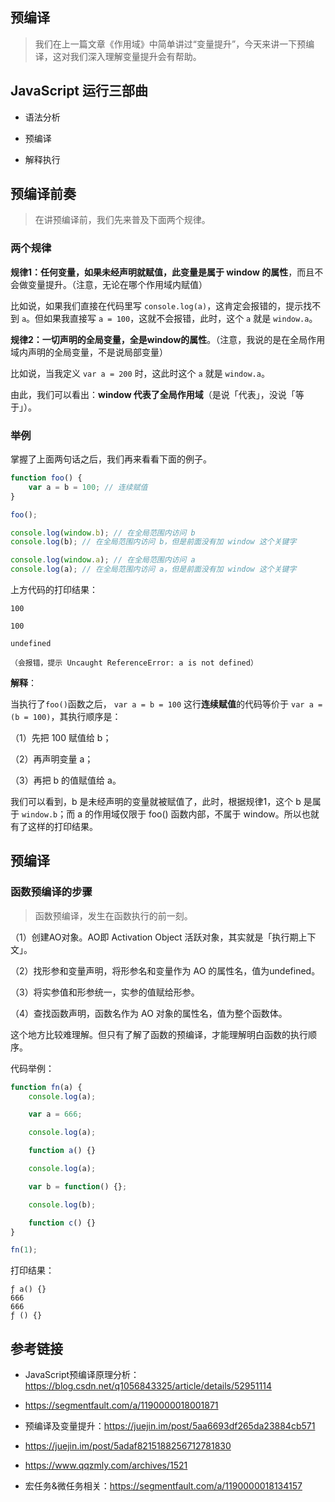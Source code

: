 ## 预编译

> 我们在上一篇文章《作用域》中简单讲过“变量提升”，今天来讲一下预编译，这对我们深入理解变量提升会有帮助。

## JavaScript 运行三部曲

- 语法分析

- 预编译

- 解释执行

## 预编译前奏

> 在讲预编译前，我们先来普及下面两个规律。

### 两个规律

**规律1：任何变量，如果未经声明就赋值，此变量是属于 window 的属性**，而且不会做变量提升。（注意，无论在哪个作用域内赋值）

比如说，如果我们直接在代码里写 `console.log(a)`，这肯定会报错的，提示找不到 `a`。但如果我直接写 `a = 100`，这就不会报错，此时，这个 `a` 就是 `window.a`。

**规律2：一切声明的全局变量，全是window的属性**。（注意，我说的是在全局作用域内声明的全局变量，不是说局部变量）

比如说，当我定义 `var a = 200` 时，这此时这个 `a` 就是 `window.a`。

由此，我们可以看出：**window 代表了全局作用域**（是说「代表」，没说「等于」）。

### 举例

掌握了上面两句话之后，我们再来看看下面的例子。

```javascript
function foo() {
    var a = b = 100; // 连续赋值
}

foo();

console.log(window.b); // 在全局范围内访问 b
console.log(b); // 在全局范围内访问 b，但是前面没有加 window 这个关键字

console.log(window.a); // 在全局范围内访问 a
console.log(a); // 在全局范围内访问 a，但是前面没有加 window 这个关键字

```

上方代码的打印结果：

```
100

100

undefined

（会报错，提示 Uncaught ReferenceError: a is not defined）

```

**解释**：

当执行了`foo()`函数之后， `var a = b = 100` 这行**连续赋值**的代码等价于 `var a = (b = 100)`，其执行顺序是：

（1）先把 100 赋值给 b；

（2）再声明变量 a；

（3）再把 b 的值赋值给 a。

我们可以看到，b 是未经声明的变量就被赋值了，此时，根据规律1，这个 b 是属于 `window.b`；而 a 的作用域仅限于 foo() 函数内部，不属于 window。所以也就有了这样的打印结果。

## 预编译

### 函数预编译的步骤

> 函数预编译，发生在函数执行的前一刻。

（1）创建AO对象。AO即 Activation Object 活跃对象，其实就是「执行期上下文」。

（2）找形参和变量声明，将形参名和变量作为 AO 的属性名，值为undefined。

（3）将实参值和形参统一，实参的值赋给形参。

（4）查找函数声明，函数名作为 AO 对象的属性名，值为整个函数体。

这个地方比较难理解。但只有了解了函数的预编译，才能理解明白函数的执行顺序。

代码举例：

```javascript
function fn(a) {
    console.log(a);

    var a = 666;

    console.log(a);

    function a() {}

    console.log(a);

    var b = function() {};

    console.log(b);

    function c() {}
}

fn(1);
```

打印结果：

```
ƒ a() {}
666
666
ƒ () {}
```


## 参考链接

- JavaScript预编译原理分析：<https://blog.csdn.net/q1056843325/article/details/52951114>

- <https://segmentfault.com/a/1190000018001871>

- 预编译及变量提升：<https://juejin.im/post/5aa6693df265da23884cb571>

- <https://juejin.im/post/5adaf8215188256712781830>

- <https://www.qqzmly.com/archives/1521>

- 宏任务&微任务相关：<https://segmentfault.com/a/1190000018134157>




